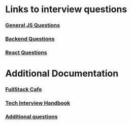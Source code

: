 # Links to interview questions

### [General JS Questions](https://github.com/IH-WebDev-TA-Remote/interview-questions/js/README.md)
### [Backend Questions](https://github.com/IH-WebDev-TA-Remote/interview-questions/node/README.md)
### [React Questions](https://github.com/IH-WebDev-TA-Remote/interview-questions/react/README.md)

# Additional Documentation

### [FullStack Cafe](https://www.fullstack.cafe/)
### [Tech Interview Handbook](https://yangshun.github.io/tech-interview-handbook/)
### [Additional questions](https://github.com/josecarneiro/ironhack-technical-interview)
